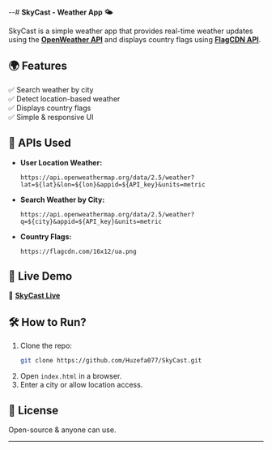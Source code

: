 --# **SkyCast - Weather App 🌤️**  

SkyCast is a simple weather app that provides real-time weather updates using the **[OpenWeather API](https://openweathermap.org/)** and displays country flags using **[FlagCDN API](https://flagpedia.net/download/api)**.  

## **🌍 Features**  
✅ Search weather by city  
✅ Detect location-based weather  
✅ Displays country flags  
✅ Simple & responsive UI  

## **🔗 APIs Used**  
- **User Location Weather:**  
  ```plaintext
  https://api.openweathermap.org/data/2.5/weather?lat=${lat}&lon=${lon}&appid=${API_key}&units=metric
  ```  
- **Search Weather by City:**  
  ```plaintext
  https://api.openweathermap.org/data/2.5/weather?q=${city}&appid=${API_key}&units=metric
  ```  
- **Country Flags:**  
  ```plaintext
  https://flagcdn.com/16x12/ua.png
  ```  

## **🚀 Live Demo**  
🔗 **[SkyCast Live](https://huzefa077.github.io/Web-Dev-mini-projects/SkyCast/)**  

## **🛠️ How to Run?**  
1. Clone the repo:  
   ```bash
   git clone https://github.com/Huzefa077/SkyCast.git
   ```  
2. Open `index.html` in a browser.  
3. Enter a city or allow location access.  

## **📜 License**  
Open-source & anyone can use.  

---  
